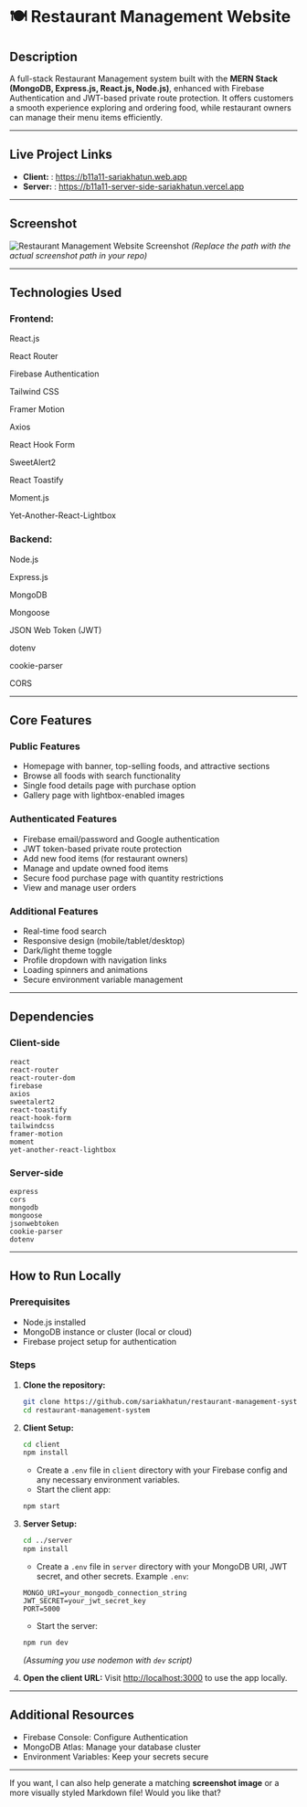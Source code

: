 
# 🍽️ Restaurant Management Website

## Description

A full-stack Restaurant Management system built with the **MERN Stack (MongoDB, Express.js, React.js, Node.js)**, enhanced with Firebase Authentication and JWT-based private route protection. It offers customers a smooth experience exploring and ordering food, while restaurant owners can manage their menu items efficiently.

---

## Live Project Links

* **Client:** : https://b11a11-sariakhatun.web.app
* **Server:** : https://b11a11-server-side-sariakhatun.vercel.app

---

## Screenshot

![Restaurant Management Website Screenshot](./path-to-screenshot.png)
*(Replace the path with the actual screenshot path in your repo)*

---

## Technologies Used

### Frontend:

React.js

React Router

Firebase Authentication

Tailwind CSS

Framer Motion

Axios

React Hook Form

SweetAlert2

React Toastify

Moment.js

Yet-Another-React-Lightbox

### Backend:

Node.js

Express.js

MongoDB

Mongoose

JSON Web Token (JWT)

dotenv

cookie-parser

CORS

---

## Core Features

### Public Features

* Homepage with banner, top-selling foods, and attractive sections
* Browse all foods with search functionality
* Single food details page with purchase option
* Gallery page with lightbox-enabled images

### Authenticated Features

* Firebase email/password and Google authentication
* JWT token-based private route protection
* Add new food items (for restaurant owners)
* Manage and update owned food items
* Secure food purchase page with quantity restrictions
* View and manage user orders

### Additional Features

* Real-time food search
* Responsive design (mobile/tablet/desktop)
* Dark/light theme toggle
* Profile dropdown with navigation links
* Loading spinners and animations
* Secure environment variable management

---

## Dependencies

### Client-side

```
react  
react-router  
react-router-dom  
firebase  
axios  
sweetalert2  
react-toastify  
react-hook-form  
tailwindcss  
framer-motion  
moment  
yet-another-react-lightbox  
```

### Server-side

```
express  
cors  
mongodb  
mongoose  
jsonwebtoken  
cookie-parser  
dotenv  
```

---

## How to Run Locally

### Prerequisites

* Node.js installed
* MongoDB instance or cluster (local or cloud)
* Firebase project setup for authentication

### Steps

1. **Clone the repository:**

   ```bash
   git clone https://github.com/sariakhatun/restaurant-management-system
   cd restaurant-management-system
   ```

2. **Client Setup:**

   ```bash
   cd client
   npm install
   ```

   * Create a `.env` file in `client` directory with your Firebase config and any necessary environment variables.
   * Start the client app:

   ```bash
   npm start
   ```

3. **Server Setup:**

   ```bash
   cd ../server
   npm install
   ```

   * Create a `.env` file in `server` directory with your MongoDB URI, JWT secret, and other secrets.
     Example `.env`:

   ```
   MONGO_URI=your_mongodb_connection_string
   JWT_SECRET=your_jwt_secret_key
   PORT=5000
   ```

   * Start the server:

   ```bash
   npm run dev
   ```

   *(Assuming you use nodemon with `dev` script)*

4. **Open the client URL:**
   Visit [http://localhost:3000](http://localhost:3000) to use the app locally.

---

## Additional Resources

* Firebase Console: Configure Authentication
* MongoDB Atlas: Manage your database cluster
* Environment Variables: Keep your secrets secure

---

If you want, I can also help generate a matching **screenshot image** or a more visually styled Markdown file! Would you like that?
